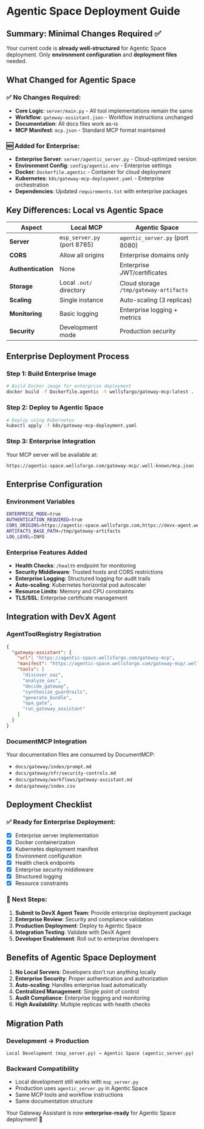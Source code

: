 # Agentic Space Deployment Guide

## **Summary: Minimal Changes Required ✅**

Your current code is **already well-structured** for Agentic Space deployment. Only **environment configuration** and **deployment files** needed.

## **What Changed for Agentic Space**

### **✅ No Changes Required:**
- **Core Logic**: `server/main.py` - All tool implementations remain the same
- **Workflow**: `gateway-assistant.json` - Workflow instructions unchanged
- **Documentation**: All docs files work as-is
- **MCP Manifest**: `mcp.json` - Standard MCP format maintained

### **🆕 Added for Enterprise:**
- **Enterprise Server**: `server/agentic_server.py` - Cloud-optimized version
- **Environment Config**: `config/agentic.env` - Enterprise settings
- **Docker**: `Dockerfile.agentic` - Container for cloud deployment
- **Kubernetes**: `k8s/gateway-mcp-deployment.yaml` - Enterprise orchestration
- **Dependencies**: Updated `requirements.txt` with enterprise packages

## **Key Differences: Local vs Agentic Space**

| Aspect | Local MCP | Agentic Space |
|--------|-----------|---------------|
| **Server** | `msp_server.py` (port 8765) | `agentic_server.py` (port 8080) |
| **CORS** | Allow all origins | Enterprise domains only |
| **Authentication** | None | Enterprise JWT/certificates |
| **Storage** | Local `.out/` directory | Cloud storage `/tmp/gateway-artifacts` |
| **Scaling** | Single instance | Auto-scaling (3 replicas) |
| **Monitoring** | Basic logging | Enterprise logging + metrics |
| **Security** | Development mode | Production security |

## **Enterprise Deployment Process**

### **Step 1: Build Enterprise Image**
```bash
# Build Docker image for enterprise deployment
docker build -f Dockerfile.agentic -t wellsfargo/gateway-mcp:latest .
```

### **Step 2: Deploy to Agentic Space**
```bash
# Deploy using Kubernetes
kubectl apply -f k8s/gateway-mcp-deployment.yaml
```

### **Step 3: Enterprise Integration**
Your MCP server will be available at:
```
https://agentic-space.wellsfargo.com/gateway-mcp/.well-known/mcp.json
```

## **Enterprise Configuration**

### **Environment Variables**
```bash
ENTERPRISE_MODE=true
AUTHENTICATION_REQUIRED=true
CORS_ORIGINS=https://agentic-space.wellsfargo.com,https://devx-agent.wellsfargo.com
ARTIFACTS_BASE_PATH=/tmp/gateway-artifacts
LOG_LEVEL=INFO
```

### **Enterprise Features Added**
- **Health Checks**: `/health` endpoint for monitoring
- **Security Middleware**: Trusted hosts and CORS restrictions
- **Enterprise Logging**: Structured logging for audit trails
- **Auto-scaling**: Kubernetes horizontal pod autoscaler
- **Resource Limits**: Memory and CPU constraints
- **TLS/SSL**: Enterprise certificate management

## **Integration with DevX Agent**

### **AgentToolRegistry Registration**
```json
{
  "gateway-assistant": {
    "url": "https://agentic-space.wellsfargo.com/gateway-mcp",
    "manifest": "https://agentic-space.wellsfargo.com/gateway-mcp/.well-known/mcp.json",
    "tools": [
      "discover_oas",
      "analyze_oas", 
      "decide_gateway",
      "synthesize_guardrails",
      "generate_bundle",
      "opa_gate",
      "run_gateway_assistant"
    ]
  }
}
```

### **DocumentMCP Integration**
Your documentation files are consumed by DocumentMCP:
- `docs/gateway/index/prompt.md`
- `docs/gateway/nfr/security-controls.md`
- `docs/gateway/workflows/gateway-assistant.md`
- `data/gateway/index.csv`

## **Deployment Checklist**

### **✅ Ready for Enterprise Deployment:**
- [x] Enterprise server implementation
- [x] Docker containerization
- [x] Kubernetes deployment manifest
- [x] Environment configuration
- [x] Health check endpoints
- [x] Enterprise security middleware
- [x] Structured logging
- [x] Resource constraints

### **🔄 Next Steps:**
1. **Submit to DevX Agent Team**: Provide enterprise deployment package
2. **Enterprise Review**: Security and compliance validation
3. **Production Deployment**: Deploy to Agentic Space
4. **Integration Testing**: Validate with DevX Agent
5. **Developer Enablement**: Roll out to enterprise developers

## **Benefits of Agentic Space Deployment**

1. **No Local Servers**: Developers don't run anything locally
2. **Enterprise Security**: Proper authentication and authorization
3. **Auto-scaling**: Handles enterprise load automatically
4. **Centralized Management**: Single point of control
5. **Audit Compliance**: Enterprise logging and monitoring
6. **High Availability**: Multiple replicas with health checks

## **Migration Path**

### **Development → Production**
```
Local Development (msp_server.py) → Agentic Space (agentic_server.py)
```

### **Backward Compatibility**
- Local development still works with `msp_server.py`
- Production uses `agentic_server.py` in Agentic Space
- Same MCP tools and workflow instructions
- Same documentation structure

Your Gateway Assistant is now **enterprise-ready** for Agentic Space deployment! 🚀
